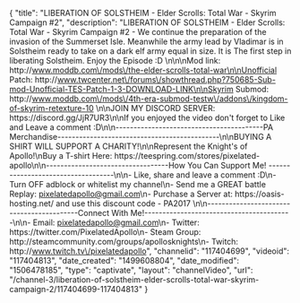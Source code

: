 {
    "title": "LIBERATION OF SOLSTHEIM - Elder Scrolls: Total War - Skyrim Campaign #2",
    "description": "LIBERATION OF SOLSTHEIM - Elder Scrolls: Total War - Skyrim Campaign #2 - We continue the preparation of the invasion of the Summerset Isle. Meanwhile the army lead by Vladimar is in Solstheim ready to take on a dark elf army equal in size.  It is The first step in liberating Solstheim.  Enjoy the Episode :D \n\n\nMod link: http:\/\/www.moddb.com\/mods\/the-elder-scrolls-total-war\n\nUnofficial Patch: http:\/\/www.twcenter.net\/forums\/showthread.php?750685-Sub-mod-Unofficial-TES-Patch-1-3-DOWNLOAD-LINK\n\nSkyrim Submod: http:\/\/www.moddb.com\/mods\/4th-era-submod-testw\/addons\/kingdom-of-skyrim-retexture-10 \n\nJOIN MY DISCORD SERVER: https:\/\/discord.gg\/JjR7UR3\n\nIf you enjoyed the video don't forget to Like and Leave a comment :D\n\n-----------------------------------------PA Merchandise---------------------------------------------\n\nBUYING A SHIRT WILL SUPPORT A CHARITY!\n\nRepresent the Knight's of Apollo!\nBuy a T-shirt Here: https:\/\/teespring.com\/stores\/pixelated-apollo\n\n----------------------------------How You Can Support Me! -----------------------------------\n\n- Like, share and leave a comment :D\n- Turn OFF adblock or whitelist my channel\n- Send me a GREAT battle Replay: pixelatedapollo@gmail.com\n- Purchase a Server at: https:\/\/oasis-hosting.net\/ and use this discount code - PA2017 \n\n------------------------------------------Connect With Me!-----------------------------------------\n\n- Email: pixelatedapollo@gmail.com\n- Twitter: https:\/\/twitter.com\/PixelatedApollo\n- Steam Group:  http:\/\/steamcommunity.com\/groups\/apollosknights\n- Twitch: http:\/\/www.twitch.tv\/pixelatedapollo",
    "channelid": "117404699",
    "videoid": "117404813",
    "date_created": "1499608804",
    "date_modified": "1506478185",
    "type": "captivate",
    "layout": "channelVideo",
    "url": "\/channel-3\/liberation-of-solstheim-elder-scrolls-total-war-skyrim-campaign-2\/117404699-117404813"
}